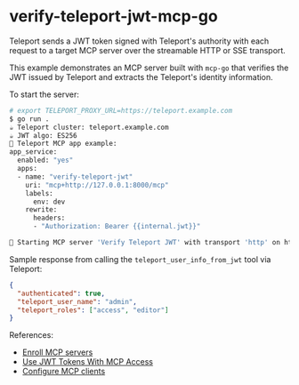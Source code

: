 # verify-teleport-jwt-mcp-go

Teleport sends a JWT token signed with Teleport's authority with each request
to a target MCP server over the streamable HTTP or SSE transport.

This example demonstrates an MCP server built with `mcp-go` that verifies the
JWT issued by Teleport and extracts the Teleport's identity information.

To start the server:
```bash
# export TELEPORT_PROXY_URL=https://teleport.example.com
$ go run .
☕ Teleport cluster: teleport.example.com
☕ JWT algo: ES256
🚀 Teleport MCP app example:
app_service:
  enabled: "yes"
  apps:
  - name: "verify-teleport-jwt"
    uri: "mcp+http://127.0.0.1:8000/mcp"
    labels:
      env: dev
    rewrite:
      headers:
	  - "Authorization: Bearer {{internal.jwt}}"

🏁 Starting MCP server 'Verify Teleport JWT' with transport 'http' on http://127.0.0.1:8000/mcp
```

Sample response from calling the `teleport_user_info_from_jwt` tool via
Teleport:
```json
{
  "authenticated": true,
  "teleport_user_name": "admin",
  "teleport_roles": ["access", "editor"]
}
```

References:
- [Enroll MCP servers](https://goteleport.com/docs/enroll-resources/mcp-access/)
- [Use JWT Tokens With MCP Access](https://goteleport.com/docs/enroll-resources/application-access/jwt/introduction/)
- [Configure MCP clients](https://goteleport.com/docs/connect-your-client/model-context-protocol/mcp-access/)
